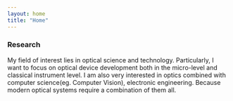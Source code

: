 ```yaml
---
layout: home
title: "Home"
---
```


### Research
My field of interest lies in optical science and technology. Particularly, I want to focus on optical device development both in the micro-level and classical instrument level. I am also very interested in optics combined with computer science(eg. Computer Vision), electronic engineering. Because modern optical systems require a combination of them all.
